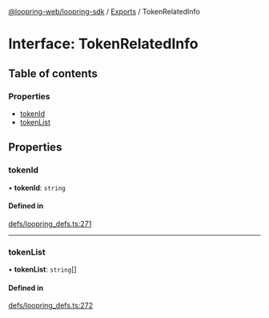 [@loopring-web/loopring-sdk](../README.md) / [Exports](../modules.md) / TokenRelatedInfo

# Interface: TokenRelatedInfo

## Table of contents

### Properties

- [tokenId](TokenRelatedInfo.md#tokenid)
- [tokenList](TokenRelatedInfo.md#tokenlist)

## Properties

### tokenId

• **tokenId**: `string`

#### Defined in

[defs/loopring_defs.ts:271](https://github.com/Loopring/loopring_sdk/blob/c031084/src/defs/loopring_defs.ts#L271)

___

### tokenList

• **tokenList**: `string`[]

#### Defined in

[defs/loopring_defs.ts:272](https://github.com/Loopring/loopring_sdk/blob/c031084/src/defs/loopring_defs.ts#L272)
